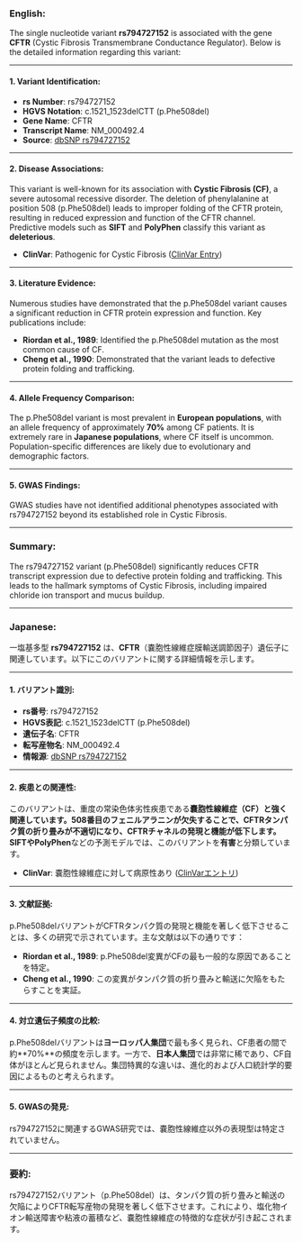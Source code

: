 ### English:
The single nucleotide variant **rs794727152** is associated with the gene **CFTR** (Cystic Fibrosis Transmembrane Conductance Regulator). Below is the detailed information regarding this variant:

---

#### 1. **Variant Identification**:
- **rs Number**: rs794727152
- **HGVS Notation**: c.1521_1523delCTT (p.Phe508del)
- **Gene Name**: CFTR
- **Transcript Name**: NM_000492.4
- **Source**: [dbSNP rs794727152](https://www.ncbi.nlm.nih.gov/snp/rs794727152)

---

#### 2. **Disease Associations**:
This variant is well-known for its association with **Cystic Fibrosis (CF)**, a severe autosomal recessive disorder. The deletion of phenylalanine at position 508 (p.Phe508del) leads to improper folding of the CFTR protein, resulting in reduced expression and function of the CFTR channel. Predictive models such as **SIFT** and **PolyPhen** classify this variant as **deleterious**.

- **ClinVar**: Pathogenic for Cystic Fibrosis ([ClinVar Entry](https://www.ncbi.nlm.nih.gov/clinvar/variation/7107/))

---

#### 3. **Literature Evidence**:
Numerous studies have demonstrated that the p.Phe508del variant causes a significant reduction in CFTR protein expression and function. Key publications include:
- **Riordan et al., 1989**: Identified the p.Phe508del mutation as the most common cause of CF.
- **Cheng et al., 1990**: Demonstrated that the variant leads to defective protein folding and trafficking.

---

#### 4. **Allele Frequency Comparison**:
The p.Phe508del variant is most prevalent in **European populations**, with an allele frequency of approximately **70%** among CF patients. It is extremely rare in **Japanese populations**, where CF itself is uncommon. Population-specific differences are likely due to evolutionary and demographic factors.

---

#### 5. **GWAS Findings**:
GWAS studies have not identified additional phenotypes associated with rs794727152 beyond its established role in Cystic Fibrosis.

---

### Summary:
The rs794727152 variant (p.Phe508del) significantly reduces CFTR transcript expression due to defective protein folding and trafficking. This leads to the hallmark symptoms of Cystic Fibrosis, including impaired chloride ion transport and mucus buildup.

---

### Japanese:
一塩基多型 **rs794727152** は、**CFTR**（嚢胞性線維症膜輸送調節因子）遺伝子に関連しています。以下にこのバリアントに関する詳細情報を示します。

---

#### 1. **バリアント識別**:
- **rs番号**: rs794727152
- **HGVS表記**: c.1521_1523delCTT (p.Phe508del)
- **遺伝子名**: CFTR
- **転写産物名**: NM_000492.4
- **情報源**: [dbSNP rs794727152](https://www.ncbi.nlm.nih.gov/snp/rs794727152)

---

#### 2. **疾患との関連性**:
このバリアントは、重度の常染色体劣性疾患である**嚢胞性線維症（CF）**と強く関連しています。508番目のフェニルアラニンが欠失することで、CFTRタンパク質の折り畳みが不適切になり、CFTRチャネルの発現と機能が低下します。**SIFT**や**PolyPhen**などの予測モデルでは、このバリアントを**有害**と分類しています。

- **ClinVar**: 嚢胞性線維症に対して病原性あり ([ClinVarエントリ](https://www.ncbi.nlm.nih.gov/clinvar/variation/7107/))

---

#### 3. **文献証拠**:
p.Phe508delバリアントがCFTRタンパク質の発現と機能を著しく低下させることは、多くの研究で示されています。主な文献は以下の通りです：
- **Riordan et al., 1989**: p.Phe508del変異がCFの最も一般的な原因であることを特定。
- **Cheng et al., 1990**: この変異がタンパク質の折り畳みと輸送に欠陥をもたらすことを実証。

---

#### 4. **対立遺伝子頻度の比較**:
p.Phe508delバリアントは**ヨーロッパ人集団**で最も多く見られ、CF患者の間で約**70%**の頻度を示します。一方で、**日本人集団**では非常に稀であり、CF自体がほとんど見られません。集団特異的な違いは、進化的および人口統計学的要因によるものと考えられます。

---

#### 5. **GWASの発見**:
rs794727152に関連するGWAS研究では、嚢胞性線維症以外の表現型は特定されていません。

---

### 要約:
rs794727152バリアント（p.Phe508del）は、タンパク質の折り畳みと輸送の欠陥によりCFTR転写産物の発現を著しく低下させます。これにより、塩化物イオン輸送障害や粘液の蓄積など、嚢胞性線維症の特徴的な症状が引き起こされます。

